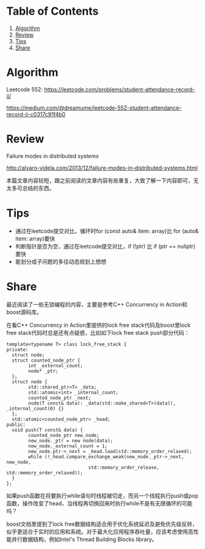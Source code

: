 
# Table of Contents

1.  [Algorithm](#org8b55d58)
2.  [Review](#org6f120da)
3.  [Tips](#orgadbe7a0)
4.  [Share](#orgcc1fccc)

<a id="org8b55d58"></a>

# Algorithm

Leetcode 552: <https://leetcode.com/problems/student-attendance-record-ii/>

<https://medium.com/@dreamume/leetcode-552-student-attendance-record-ii-c0317c91f4b0>


<a id="org6f120da"></a>

# Review

Failure modes in distributed systems

<http://alvaro-videla.com/2013/12/failure-modes-in-distributed-systems.html>

本篇文章内容较短，跟之前阅读的文章内容有些重复，大致了解一下内容即可，无太多可总结的东西。


<a id="orgadbe7a0"></a>

# Tips

-   通过在leetcode提交对比，循环时for (const auto& item: array)比 for (auto& item: array)要快
-   判断指针是否为空，通过在leetcode提交对比，if (!ptr) 比 if (ptr == nullptr)要快
-   能划分成子问题的多往动态规划上想想


<a id="orgcc1fccc"></a>

# Share

最近阅读了一些无锁编程的内容，主要是参考C++ Concurrency in Action和boost源码库。

在看C++ Concurrency in Action里提供的lock free stack代码及boost里lock free stack代码时总是还有点疑惑，比如如下lock free stack push部分代码：

    template<typename T> class lock_free_stack {
    private:
      struct node;
      struct counted_node_ptr {
            int _external_count;
            node* _ptr;
      };
      struct node {
            std::shared_ptr<T> _data;
            std::atomic<int> _internal_count;
            counted_node_ptr _next;
            node(T const& data): _data(std::make_shared<T>(data)), _internal_count(0) {}
      };
      std::atomic<counted_node_ptr> _head;
    public:
      void push(T const& data) {
            counted_node_ptr new_node;
            new_node._ptr = new node(data);
            new_node._external_count = 1;
            new_node.ptr->_next = _head.load(std::memory_order_relaxed);
            while (!_head.compare_exchange_weak(new_node._ptr->_next, new_node, 
                                  std::memory_order_release, std::memory_order_relaxed));
      }
    };

如果push函数在将要执行while语句时线程被切走，而另一个线程执行push或pop函数，操作改变了head，当线程再切换回来时执行while不是有无限循环的可能吗？

boost文档里提到了lock free数据结构适合用于优化系统延迟及避免优先级反转，似乎更适合于实时的应用和系统。对于最大化应用程序吞吐量，应该考虑使用高性能并行数据结构，例如Intel's Thread Building Blocks library。

